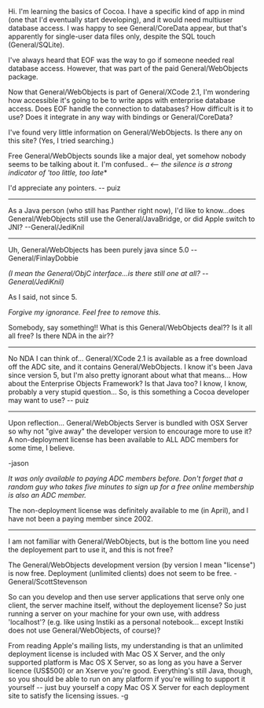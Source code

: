 

Hi. I'm learning the basics of Cocoa. I have a specific kind of app in mind (one that I'd eventually start developing), and it would need multiuser database access. I was happy to see General/CoreData appear, but that's apparently for single-user data files only, despite the SQL touch (General/SQLite). 

I've always heard that EOF was the way to go if someone needed real database access. However, that was part of the paid General/WebObjects package.

Now that General/WebObjects is part of General/XCode 2.1, I'm wondering how accessible it's going to be to write apps with enterprise database access. Does EOF handle the connection to databases? How difficult is it to use? Does it integrate in any way with bindings or General/CoreData?

I've found very little information on General/WebObjects. Is there any on this site? (Yes, I tried searching.)

Free General/WebObjects sounds like a major deal, yet somehow nobody seems to be talking about it. I'm confused.. *<-- the silence is a strong indicator of 'too little, too late**

I'd appreciate any pointers. -- puiz

----
As a Java person (who still has Panther right now), I'd like to know...does General/WebObjects still use the General/JavaBridge, or did Apple switch to JNI? --General/JediKnil

----
Uh, General/WebObjects has been purely java since 5.0 -- General/FinlayDobbie

*(I mean the General/ObjC interface...is there still one at all? --General/JediKnil)*


As I said, not since 5.

*Forgive my ignorance. Feel free to remove this.*


Somebody, say something!! What is this General/WebObjects deal?? Is it all all free? Is there NDA in the air??

----

No NDA I can think of... General/XCode 2.1 is available as a free download off the ADC site, and it contains General/WebObjects. I know it's been Java since version 5, but I'm also pretty ignorant about what that means... How about the Enterprise Objects Framework? Is that Java too? I know, I know, probably a very stupid question... So, is this something a Cocoa developer may want to use? -- puiz

----
Upon reflection... General/WebObjects Server is bundled with OSX Server so why not "give away" the developer version to encourage more to use it? A non-deployment license has been available to ALL ADC members for some time, I believe.

-jason

*It was only available to paying ADC members before. Don't forget that a random guy who takes five minutes to sign up for a free online membership is also an ADC member.*

The non-deployment license was definitely available to me (in April), and I have not been a paying member since 2002.

----

I am not familiar with General/WebObjects, but is the bottom line you need the deployement part to use it, and this is not free?

The General/WebObjects development version (by version I mean "license") is now free. Deployment (unlimited clients) does not seem to be free. -General/ScottStevenson

So can you develop and then use server applications that serve only one client, the server machine itself, without the deployement license? So just running a server on your machine for your own use, with address 'localhost'? (e.g. like using Instiki as a personal notebook... except Instiki does not use General/WebObjects, of course)?

From reading Apple's mailing lists, my understanding is that an unlimited deployment license is included with Mac OS X Server, and the only supported platform is Mac OS X Server, so as long as you have a Server licence (US$500) or an Xserve you're good. Everything's still Java, though, so you should be able to run on any platform if you're willing to support it yourself -- just buy yourself a copy Mac OS X Server for each deployment site to satisfy the licensing issues.   -g